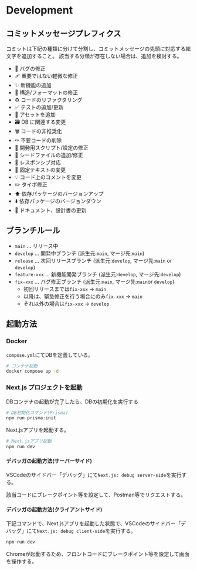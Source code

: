 # Development

## コミットメッセージプレフィクス

コミットは下記の種類に分けて分割し、コミットメッセージの先頭に対応する絵文字を追加すること。
該当する分類が存在しない場合は、追加を検討する。

- 🐛 バグの修正
- 🩹 重要ではない軽微な修正
- ✨ 新機能の追加
- 🎨 構造/フォーマットの修正
- ♻️ コードのリファクタリング
- ✅ テストの追加/更新
- 🍱 アセットを追加
- 🗃️ DB に関連する変更
- 🗑️ コードの非推奨化
- ⚰️ 不要コードの削除
- 🔨 開発用スクリプト/設定の修正
- 🌱 シードファイルの追加/修正
- 📱 レスポンシブ対応
- 💬 固定テキストの変更
- 💡 コード上のコメントを変更
- ✏️ タイポ修正
- ⬆️ 依存パッケージのバージョンアップ
- ⬇️ 依存パッケージのバージョンダウン
- 📝 ドキュメント、設計書の更新

## ブランチルール

- `main` ... リリース中
- `develop` ... 開発中ブランチ (派生元:`main`, マージ先:`main`)
- `release` ... 次回リリースブランチ (派生元:`develop`, マージ先:`main` or `develop`)
- `feature-xxx` ... 新機能開発ブランチ (派生元:`develop`, マージ先:`develop`)
- `fix-xxx` ... バグ修正ブランチ (派生元:`main`, マージ先:`main`or `develop`)
  - 初回リリースまでは`fix-xxx` → `main`
  - 以降は、緊急修正を行う場合にのみ`fix-xxx` → `main`
  - それ以外の場合は`fix-xxx` → `develop`

## 起動方法

### Docker

`compose.yml`にてDBを定義している。

```sh
# コンテナ起動
docker compose up -d
```

### Next.js プロジェクトを起動

DBコンテナの起動が完了したら、DBの初期化を実行する

```sh
# DB初期化コマンド(Prisma)
npm run prisma:init
```

Next.jsアプリを起動する。

```sh
# Next.jsアプリ起動
npm run dev
```

<!-- ### VSCode デバッグモード

`Next.js v14.2.15`では、`Docker`内のサーバーとローカル環境の`VSCode Debugger`の接続ができない。
ため、下記のコマンドを実行して`node_modules`内のコードを書き換える必要がある。
これは、`Next.js v14.3.x`にて修正される予定である。

```sh
sed -Ei '/NODE_OPTIONS.*nodeDebugType.*/s//NODE_OPTIONS = `${NODE_OPTIONS} --${nodeDebugType}=0.0.0.0:9230`;/' node_modules/next/dist/cli/next-dev.js
``` -->

#### デバッガの起動方法(サーバーサイド)

VSCodeのサイドバー「デバッグ」にて`Next.js: debug server-side`を実行する。

該当コードにブレークポイント等を設定して、Postman等でリクエストする。

#### デバッガの起動方法(クライアントサイド)

下記コマンドで、Next.jsアプリを起動した状態で、VSCodeのサイドバー「デバッグ」にて`Next.js: debug client-side`を実行する。

```sh
npm run dev
```

Chromeが起動するため、フロントコードにブレークポイント等を設定して画面を操作する。
